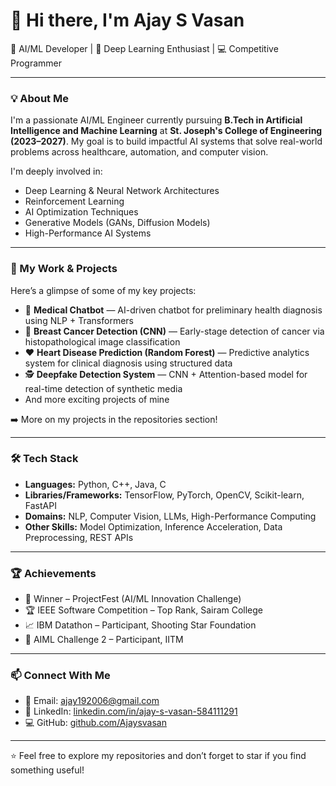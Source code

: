 # 👋 Hi there, I'm Ajay S Vasan

🚀 AI/ML Developer | 🧠 Deep Learning Enthusiast | 💻 Competitive Programmer

---

### 💡 About Me
I'm a passionate AI/ML Engineer currently pursuing **B.Tech in Artificial Intelligence and Machine Learning** at **St. Joseph's College of Engineering (2023–2027)**. My goal is to build impactful AI systems that solve real-world problems across healthcare, automation, and computer vision.

I'm deeply involved in:
- Deep Learning & Neural Network Architectures
- Reinforcement Learning
- AI Optimization Techniques
- Generative Models (GANs, Diffusion Models)
- High-Performance AI Systems

---

### 🔬 My Work & Projects
Here’s a glimpse of some of my key projects:

- 💬 **Medical Chatbot** — AI-driven chatbot for preliminary health diagnosis using NLP + Transformers  
- 🧠 **Breast Cancer Detection (CNN)** — Early-stage detection of cancer via histopathological image classification  
- ❤️ **Heart Disease Prediction (Random Forest)** — Predictive analytics system for clinical diagnosis using structured data  
- 🕵️ **Deepfake Detection System** — CNN + Attention-based model for real-time detection of synthetic media
- And more exciting projects of mine  

➡️ More on my projects in the repositories section!

---

### 🛠 Tech Stack
- **Languages:** Python, C++, Java, C  
- **Libraries/Frameworks:** TensorFlow, PyTorch, OpenCV, Scikit-learn, FastAPI  
- **Domains:** NLP, Computer Vision, LLMs, High-Performance Computing  
- **Other Skills:** Model Optimization, Inference Acceleration, Data Preprocessing, REST APIs  

---

### 🏆 Achievements
- 🥇 Winner – ProjectFest (AI/ML Innovation Challenge)  
- 🏆 IEEE Software Competition – Top Rank, Sairam College  
- 📈 IBM Datathon – Participant, Shooting Star Foundation  
- 🎯 AIML Challenge 2 – Participant, IITM

---

### 📫 Connect With Me
- 📧 Email: [ajay192006@gmail.com](mailto:ajay192006@gmail.com)  
- 🔗 LinkedIn: [linkedin.com/in/ajay-s-vasan-584111291](https://www.linkedin.com/in/ajay-s-vasan-584111291)  
- 💻 GitHub: [github.com/Ajaysvasan](https://github.com/Ajaysvasan)


---

⭐ Feel free to explore my repositories and don’t forget to star if you find something useful!

